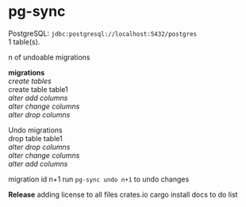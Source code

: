 # pg-sync

PostgreSQL: `jdbc:postgresql://localhost:5432/postgres`  
1 table(s).

n of undoable migrations

**migrations**  
_create tables_  
create table table1  
_alter add columns_  
_alter change columns_  
_alter drop columns_

Undo migrations  
drop table table1  
_alter drop columns_  
_alter change columns_  
_alter add columns_

migration id n+1 run `pg-sync undo n+1` to undo changes

**Release**
adding license to all files crates.io cargo install docs to do list

